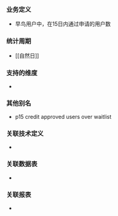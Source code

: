 ### 业务定义

* 早鸟用户中，在15日内通过申请的用户数
### 统计周期

* [[自然日]]
### 支持的维度

* 
### 其他别名

* p15 credit approved users over waitlist
### 关联技术定义

* 
### 关联数据表

* 
### 关联报表
* 